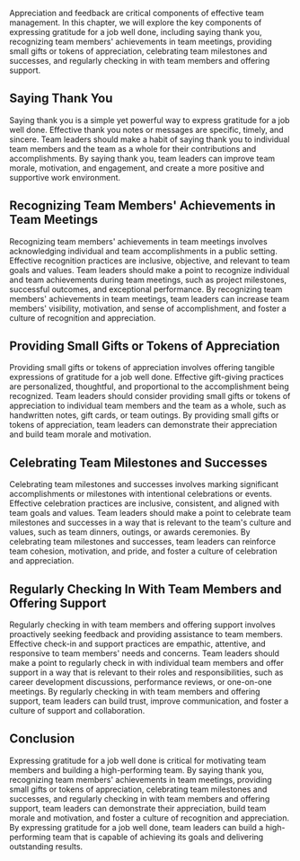 

Appreciation and feedback are critical components of effective team management. In this chapter, we will explore the key components of expressing gratitude for a job well done, including saying thank you, recognizing team members' achievements in team meetings, providing small gifts or tokens of appreciation, celebrating team milestones and successes, and regularly checking in with team members and offering support.

## Saying Thank You

Saying thank you is a simple yet powerful way to express gratitude for a job well done. Effective thank you notes or messages are specific, timely, and sincere. Team leaders should make a habit of saying thank you to individual team members and the team as a whole for their contributions and accomplishments. By saying thank you, team leaders can improve team morale, motivation, and engagement, and create a more positive and supportive work environment.

## Recognizing Team Members' Achievements in Team Meetings

Recognizing team members' achievements in team meetings involves acknowledging individual and team accomplishments in a public setting. Effective recognition practices are inclusive, objective, and relevant to team goals and values. Team leaders should make a point to recognize individual and team achievements during team meetings, such as project milestones, successful outcomes, and exceptional performance. By recognizing team members' achievements in team meetings, team leaders can increase team members' visibility, motivation, and sense of accomplishment, and foster a culture of recognition and appreciation.

## Providing Small Gifts or Tokens of Appreciation

Providing small gifts or tokens of appreciation involves offering tangible expressions of gratitude for a job well done. Effective gift-giving practices are personalized, thoughtful, and proportional to the accomplishment being recognized. Team leaders should consider providing small gifts or tokens of appreciation to individual team members and the team as a whole, such as handwritten notes, gift cards, or team outings. By providing small gifts or tokens of appreciation, team leaders can demonstrate their appreciation and build team morale and motivation.

## Celebrating Team Milestones and Successes

Celebrating team milestones and successes involves marking significant accomplishments or milestones with intentional celebrations or events. Effective celebration practices are inclusive, consistent, and aligned with team goals and values. Team leaders should make a point to celebrate team milestones and successes in a way that is relevant to the team's culture and values, such as team dinners, outings, or awards ceremonies. By celebrating team milestones and successes, team leaders can reinforce team cohesion, motivation, and pride, and foster a culture of celebration and appreciation.

## Regularly Checking In With Team Members and Offering Support

Regularly checking in with team members and offering support involves proactively seeking feedback and providing assistance to team members. Effective check-in and support practices are empathic, attentive, and responsive to team members' needs and concerns. Team leaders should make a point to regularly check in with individual team members and offer support in a way that is relevant to their roles and responsibilities, such as career development discussions, performance reviews, or one-on-one meetings. By regularly checking in with team members and offering support, team leaders can build trust, improve communication, and foster a culture of support and collaboration.

## Conclusion

Expressing gratitude for a job well done is critical for motivating team members and building a high-performing team. By saying thank you, recognizing team members' achievements in team meetings, providing small gifts or tokens of appreciation, celebrating team milestones and successes, and regularly checking in with team members and offering support, team leaders can demonstrate their appreciation, build team morale and motivation, and foster a culture of recognition and appreciation. By expressing gratitude for a job well done, team leaders can build a high-performing team that is capable of achieving its goals and delivering outstanding results.
